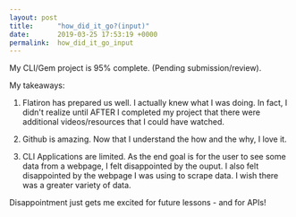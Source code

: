 ```yaml
---
layout: post
title:      "how_did_it_go?(input)"
date:       2019-03-25 17:53:19 +0000
permalink:  how_did_it_go_input
---
```




My CLI/Gem project is 95% complete. (Pending submission/review).


My takeaways:

1) Flatiron has prepared us well. I actually knew what I was doing. In fact, I didn't realize until AFTER I completed my project that there were additional videos/resources that I could have watched. 

2) Github is amazing. Now that I understand the how and the why, I love it.

3) CLI Applications are limited. As the end goal is for the user to see some data from a webpage, I felt disappointed by the ouput. I also felt disappointed by the webpage I was using to scrape data. I wish there was a greater variety of data.


Disappointment just gets me excited for future lessons - and for APIs!
